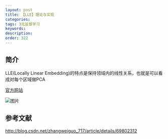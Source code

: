 ```yaml
---
layout: post
title: 【LLE】理论与实现
categories:
tags: 3无监督学习
keywords:
description:
order: 322
---
```



## 简介
LLE(Locally Linear Embedding)的特点是保持领域内的线性关系，也就是可以看成对每个区域做PCA  


[官方网站](http://scikit-learn.org/stable/modules/generated/sklearn.manifold.LocallyLinearEmbedding.html)

![图片](http://scikit-learn.org/stable/_images/sphx_glr_plot_manifold_sphere_001.png)
## 参考文献
http://blog.csdn.net/zhangweiguo_717/article/details/69802312
